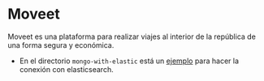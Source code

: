 # Moveet

Moveet es una plataforma para realizar viajes al interior de la república de una forma segura y económica.

- En el directorio ``mongo-with-elastic`` está un [ejemplo](https://github.com/VerMunoz/Moveet/blob/master/mongo-with-elastic/mongo-with-elastic.md) para hacer la conexión con elasticsearch. 

 
